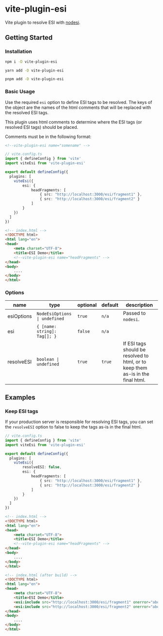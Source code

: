 # vite-plugin-esi
Vite plugin to resolve ESI with [nodesi](https://www.npmjs.com/package/nodesi).

## Getting Started

### Installation
```bash
npm i -D vite-plugin-esi
```
```bash
yarn add -D vite-plugin-esi
```
```bash
pnpm add -D vite-plugin-esi
```

### Basic Usage
Use the required `esi` option to define ESI tags to be resolved. The keys of the object are the names of the html comments that will be replaced with the resolved ESI tags.

This plugin uses html comments to determine where the ESI tags (or resolved ESI tags) should be placed.

Comments must be in the following format:
```html
<!--vite-plugin-esi name="somename" -->
```

```ts
// vite.config.ts
import { defineConfig } from 'vite'
import viteEsi from 'vite-plugin-esi'

export default defineConfig({
  plugins: [
    viteEsi({
        esi: {
            headFragments: [
                { src: "http://localhost:3000/esi/fragment1" },
                { src: "http://localhost:3000/esi/fragment2" }
            ]
        }
    })
  ]
})
```
```html
<!-- index.html -->
<!DOCTYPE html>
<html lang="en">
<head>
    <meta charset="UTF-8">
    <title>ESI Demo</title>
    <!--vite-plugin-esi name="headFragments" -->
</head>
<body>
    ....
</body>
</html>
```

### Options
| name       | type                          | optional | default | description                                                                      |
| ---------- | ----------------------------- | -------- | ------- | -------------------------------------------------------------------------------- |
| esiOptions | `NodeEsiOptions \| undefined` | `true`   | `n/a`   | Passed to `nodesi`.                                                              |
| esi        | `{ [name: string]: Tag[]; }`  | `false`  | `n/a`   |                                                                                  |
| resolveESI | `boolean \| undefined`        | `true`   | `true`  | If ESI tags should be resolved to html, or to keep them as-is in the final html. |

## Examples
### Keep ESI tags
If your production server is responsible for resolving ESI tags, you can set the `resolveESI` option to false to keep the tags as-is in the final html.
```ts
// vite.config.ts
import { defineConfig } from 'vite'
import viteEsi from 'vite-plugin-esi'

export default defineConfig({
  plugins: [
    viteEsi({
        resolveESI: false,
        esi: {
            headFragments: [
                { src: "http://localhost:3000/esi/fragment1" },
                { src: "http://localhost:3000/esi/fragment2" }
            ]
        }
    })
  ]
})
```
```html
<!-- index.html -->
<!DOCTYPE html>
<html lang="en">
<head>
    <meta charset="UTF-8">
    <title>ESI Demo</title>
    <!--vite-plugin-esi name="headFragments" -->
</head>
<body>
    ....
</body>
</html>
```
```html
<!-- index.html (after build) -->
<!DOCTYPE html>
<html lang="en">
<head>
    <meta charset="UTF-8">
    <title>ESI Demo</title>
    <esi:include src="http://localhost:3000/esi/fragment1" onerror="abort"></esi:include>
    <esi:include src="http://localhost:3000/esi/fragment2" onerror="abort"></esi:include>
</head>
<body>
    ....
</body>
</html>
```
